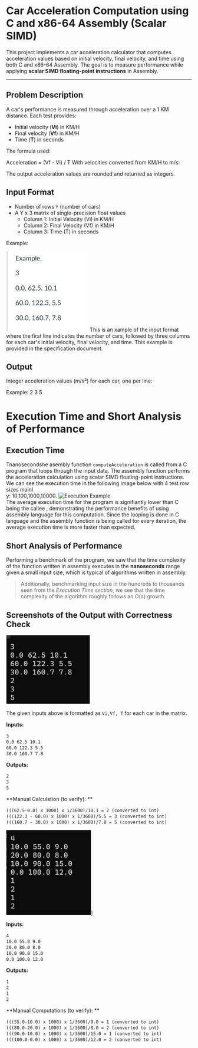 # Car Acceleration Computation using C and x86-64 Assembly (Scalar SIMD)

This project implements a car acceleration calculator that computes acceleration values based on initial velocity, final velocity, and time using both C and x86-64 Assembly. The goal is to measure performance while applying **scalar SIMD floating-point instructions** in Assembly.

---

## Problem Description

A car's performance is measured through acceleration over a 1 KM distance. Each test provides:

- Initial velocity (**Vi**) in KM/H
- Final velocity (**Vf**) in KM/H
- Time (**T**) in seconds

The formula used:

Acceleration = (Vf - Vi) / T
With velocities converted from KM/H to m/s:

The output acceleration values are rounded and returned as integers.

## Input Format

- Number of rows `Y` (number of cars)
- A Y x 3 matrix of single-precision float values
  - Column 1: Initial Velocity (Vi) in KM/H
  - Column 2: Final Velocity (Vf) in KM/H
  - Column 3: Time (T) in seconds

Example:

![Example output](files/LBYARCH_MP2/images/Output.png)
This is an xample of the input format where the first line indicates the number of cars, followed by three columns for each car's initial velocity, final velocity, and time.
This example is provided in the specification document.


##  Output

Integer acceleration values (m/s²) for each car, one per line:

Example:
2
3
5

# Execution Time and Short Analysis of Performance

## Execution Time
Tnanosecondshe asembly function `computeAcceleration` is called from a C program that loops through the input data. The assembly function performs the acceleration calculation using scalar SIMD floating-point instructions.
We can see the execution time in the following image below with 4 test row sizes mainl<br>y: 10,100,1000,10000.
![Execution Example](files/LBYARCH_MP2/images/Execution.png)<br>
The average execution time for the program is signifiantly lower than C being the callee , demonstrating the performance benefits of using assembly language for this computation.
Since the looping is done in C language and the assembly function is being called for every iteration, the average execution time is more faster than expected.
## Short Analysis of Performance
Performing a benchmark of the program, we saw that the time complexity of the function written in assembly executes in the **nanoseconds** range given a small input size, which is typical of algorithms written in assembly.
>Additionally, benchmarking input size in the hundreds to thousands seen from the *Execution Time section*, we see that the time complexity of the algorithm roughly follows an O(n) growth.






 ## Screenshots of the Output with Correctness Check

![Test Case 1: 3x3 Matrix Input](files/LBYARCH_MP2/images/TestCase1.png)


The given inputs above is formatted as `Vi,Vf, T` for each car in the matrix.


**Inputs:**
```
3
0.0 62.5 10.1
60.0 122.3 5.5
30.0 160.7 7.8
```


**Outputs:**
```
2
3
5
```


**Manual Calculation (to verify): **
```
(((62.5-0.0) x 1000) x 1/3600)/10.1 = 2 (converted to int)
(((122.3 - 60.0) x 1000) x 1/3600)/5.5 = 3 (converted to int)
(((160.7 - 30.0) x 1000) x 1/3600)/7.8 = 5 (converted to int)
```


![Test Case 2: 4x3 Matrix Input](files/LBYARCH_MP2/images/TestCase2.png)]


**Inputs:**
```
4	
10.0 55.0 9.0 
20.0 80.0 8.0
10.0 90.0 15.0
0.0 100.0 12.0
```


**Outputs:**
```
1
2
1
2
```


**Manual Computations (to verify): **
```
(((55.0-10.0) x 1000) x 1/3600)/9.0 = 1 (converted to int)
(((80.0-20.0) x 1000) x 1/3600)/8.0 = 2 (converted to int)
(((90.0-10.0) x 1000) x 1/3600)/15.0 = 1 (converted to int)
(((100.0-0.0) x 1000) x 1/3600)/12.0 = 2 (converted to int)
```


